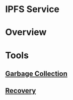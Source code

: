 IPFS Service
============

# Overview
# Tools
## [Garbage Collection](garbage-collection)
## [Recovery](recovery)
